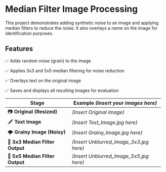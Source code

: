 # Median Filter Image Processing
This project demonstrates adding synthetic noise to an image and applying median filters to reduce the noise. It also overlays a name on the image for identification purposes.

## Features

✅ Adds random noise (grain) to the image

✅ Applies 3x3 and 5x5 median filtering for noise reduction

✅ Overlays text on the original image

✅ Saves and displays all resulting images for evaluation


| Stage                           | Example *(Insert your images here)*       |
| ------------------------------- | ----------------------------------------- |
| 📷 **Original (Resized)**       | *(Insert Original Image)*                 |
| 🖋️ **Text Image**              | *(Insert Text\_Image.jpg here)*           |
| 🌩️ **Grainy Image (Noisy)**    | *(Insert Grainy\_Image.jpg here)*         |
| 🔲 **3x3 Median Filter Output** | *(Insert Unblurred\_Image\_3x3.jpg here)* |
| 🔳 **5x5 Median Filter Output** | *(Insert Unblurred\_Image\_5x5.jpg here)* |
